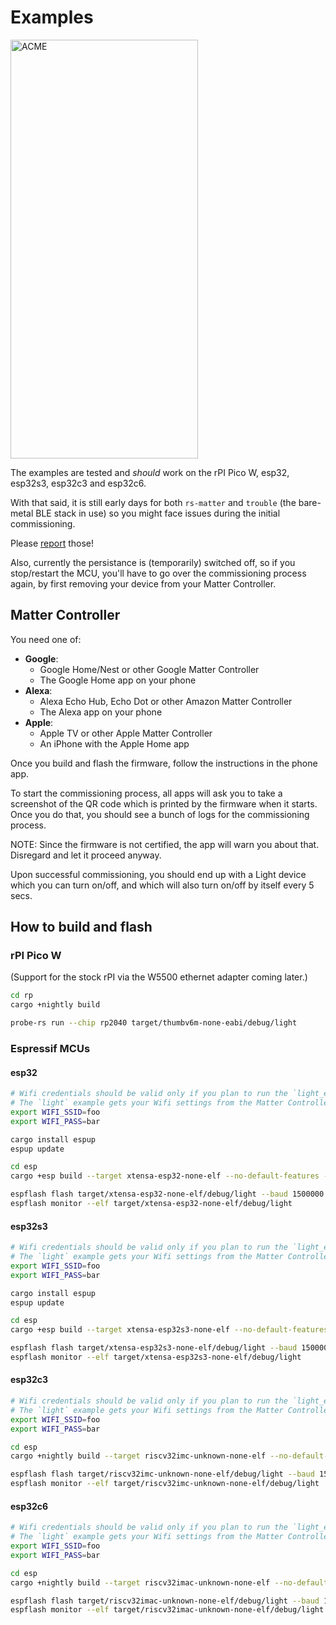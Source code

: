 # Examples

<img src="https://github.com/ivmarkov/rs-matter-embassy/blob/master/examples/acme.jpg" alt="ACME" width="300" height="670">

The examples are tested and _should_ work on the rPI Pico W, esp32, esp32s3, esp32c3 and esp32c6.

With that said, it is still early days for both `rs-matter` and `trouble` 
(the bare-metal BLE stack in use) so you might face issues during the initial commissioning.

Please [report](https://github.com/ivmarkov/rs-matter-embassy/issues) those!

Also, currently the persistance is (temporarily) switched off, so if you stop/restart the MCU, you'll have to go over
the commissioning process again, by first removing your device from your Matter Controller.

## Matter Controller

You need one of:
* **Google**:
  * Google Home/Nest or other Google Matter Controller
  * The Google Home app on your phone
* **Alexa**:
  * Alexa Echo Hub, Echo Dot or other Amazon Matter Controller
  * The Alexa app on your phone
* **Apple**:
  * Apple TV or other Apple Matter Controller
  * An iPhone with the Apple Home app

Once you build and flash the firmware, follow the instructions in the phone app.

To start the commissioning process, all apps will ask you to take a screenshot of the QR code which is printed by the firmware when it starts.
Once you do that, you should see a bunch of logs for the commissioning process.

NOTE: Since the firmware is not certified, the app will warn you about that. Disregard and let it proceed anyway.

Upon successful commissioning, you should end up with a Light device which you can turn on/off, and which will also turn on/off by itself every 5 secs.

## How to build and flash

### rPI Pico W

(Support for the stock rPI via the W5500 ethernet adapter coming later.)

```sh
cd rp
cargo +nightly build

probe-rs run --chip rp2040 target/thumbv6m-none-eabi/debug/light
```

### Espressif MCUs

#### esp32

```sh
# Wifi credentials should be valid only if you plan to run the `light_eth` "ethernet" example.
# The `light` example gets your Wifi settings from the Matter Controller automatically.
export WIFI_SSID=foo
export WIFI_PASS=bar

cargo install espup
espup update

cd esp
cargo +esp build --target xtensa-esp32-none-elf --no-default-features --features esp32

espflash flash target/xtensa-esp32-none-elf/debug/light --baud 1500000
espflash monitor --elf target/xtensa-esp32-none-elf/debug/light
```

#### esp32s3

```sh
# Wifi credentials should be valid only if you plan to run the `light_eth` "ethernet" example.
# The `light` example gets your Wifi settings from the Matter Controller automatically.
export WIFI_SSID=foo
export WIFI_PASS=bar

cargo install espup
espup update

cd esp
cargo +esp build --target xtensa-esp32s3-none-elf --no-default-features --features esp32s3

espflash flash target/xtensa-esp32s3-none-elf/debug/light --baud 1500000
espflash monitor --elf target/xtensa-esp32s3-none-elf/debug/light
```

#### esp32c3

```sh
# Wifi credentials should be valid only if you plan to run the `light_eth` "ethernet" example.
# The `light` example gets your Wifi settings from the Matter Controller automatically.
export WIFI_SSID=foo
export WIFI_PASS=bar

cd esp
cargo +nightly build --target riscv32imc-unknown-none-elf --no-default-features --features esp32c3

espflash flash target/riscv32imc-unknown-none-elf/debug/light --baud 1500000
espflash monitor --elf target/riscv32imc-unknown-none-elf/debug/light
```

#### esp32c6

```sh
# Wifi credentials should be valid only if you plan to run the `light_eth` "ethernet" example.
# The `light` example gets your Wifi settings from the Matter Controller automatically.
export WIFI_SSID=foo
export WIFI_PASS=bar

cd esp
cargo +nightly build --target riscv32imac-unknown-none-elf --no-default-features --features esp32c6

espflash flash target/riscv32imac-unknown-none-elf/debug/light --baud 1500000
espflash monitor --elf target/riscv32imac-unknown-none-elf/debug/light
```
